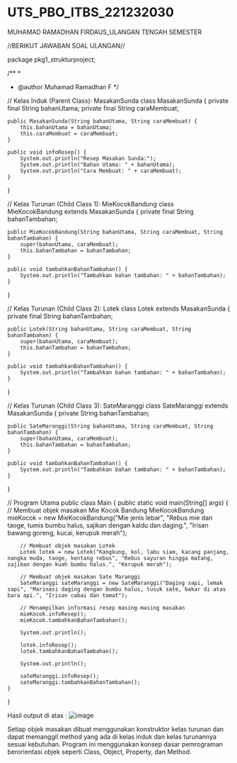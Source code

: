# UTS_PBO_ITBS_221232030
MUHAMAD RAMADHAN FIRDAUS_ULANGAN TENGAH SEMESTER 

//BERIKUT JAWABAN SOAL ULANGAN//

package pkg1_strukturproject;

/**
 *
 * @author Muhamad Ramadhan F
 */


// Kelas Induk (Parent Class): MasakanSunda
class MasakanSunda {
    private final String bahanUtama;
    private final String caraMembuat;

    public MasakanSunda(String bahanUtama, String caraMembuat) {
        this.bahanUtama = bahanUtama;
        this.caraMembuat = caraMembuat;
    }

    public void infoResep() {
        System.out.println("Resep Masakan Sunda:");
        System.out.println("Bahan Utama: " + bahanUtama);
        System.out.println("Cara Membuat: " + caraMembuat);
    }
}

// Kelas Turunan (Child Class 1): MieKocokBandung
class MieKocokBandung extends MasakanSunda {
    private final String bahanTambahan;

    public MieKocokBandung(String bahanUtama, String caraMembuat, String bahanTambahan) {
        super(bahanUtama, caraMembuat);
        this.bahanTambahan = bahanTambahan;
    }

    public void tambahkanBahanTambahan() {
        System.out.println("Tambahkan bahan tambahan: " + bahanTambahan);
    }
}

// Kelas Turunan (Child Class 2): Lotek
class Lotek extends MasakanSunda {
    private final String bahanTambahan;

    public Lotek(String bahanUtama, String caraMembuat, String bahanTambahan) {
        super(bahanUtama, caraMembuat);
        this.bahanTambahan = bahanTambahan;
    }

    public void tambahkanBahanTambahan() {
        System.out.println("Tambahkan bahan tambahan: " + bahanTambahan);
    }
}

// Kelas Turunan (Child Class 3): SateMaranggi
class SateMaranggi extends MasakanSunda {
    private String bahanTambahan;

    public SateMaranggi(String bahanUtama, String caraMembuat, String bahanTambahan) {
        super(bahanUtama, caraMembuat);
        this.bahanTambahan = bahanTambahan;
    }

    public void tambahkanBahanTambahan() {
        System.out.println("Tambahkan bahan tambahan: " + bahanTambahan);
    }
}

// Program Utama
public class Main {
    public static void main(String[] args) {
        // Membuat objek masakan Mie Kocok Bandung
        MieKocokBandung mieKocok = new MieKocokBandung("Mie jenis lebar", "Rebus mie dan taoge, tumis bumbu halus, sajikan dengan kaldu dan daging.", "Irisan bawang goreng, kucai, kerupuk merah");

        // Membuat objek masakan Lotek
        Lotek lotek = new Lotek("Kangkung, kol, labu siam, kacang panjang, nangka muda, taoge, kentang rebus", "Rebus sayuran hingga matang, sajikan dengan kuah bumbu halus.", "Kerupuk merah");

        // Membuat objek masakan Sate Maranggi
        SateMaranggi sateMaranggi = new SateMaranggi("Daging sapi, lemak sapi", "Marinasi daging dengan bumbu halus, tusuk sate, bakar di atas bara api.", "Irisan cabai dan tomat");

        // Menampilkan informasi resep masing-masing masakan
        mieKocok.infoResep();
        mieKocok.tambahkanBahanTambahan();

        System.out.println();

        lotek.infoResep();
        lotek.tambahkanBahanTambahan();

        System.out.println();

        sateMaranggi.infoResep();
        sateMaranggi.tambahkanBahanTambahan();
    }
}

Hasil output di atas : 
![image](https://github.com/dontester123/UTS_PBO_ITBS_221232030/assets/125118311/c436aab3-3e84-4ded-b654-b37adbc4d159)


Setiap objek masakan dibuat menggunakan konstruktor kelas turunan dan dapat memanggil method yang ada di kelas induk dan kelas turunannya sesuai kebutuhan. Program ini menggunakan konsep dasar pemrograman berorientasi objek seperti Class, Object, Property, dan Method.
